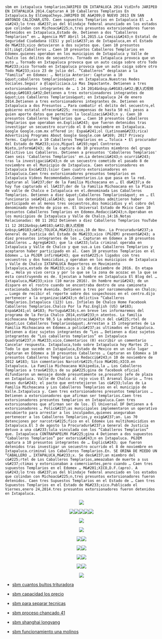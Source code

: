 
```
sbm en ixtapaluca templariosJARIPEO EN IXTAPALUCA 2014 VidInfo JARIPEO EN IXTAPALUCA 2014.Capturan A 10 Caballeros Templarios En Ixtapaluca.by ElCompaCheyo.JARIPEO DE A&#209;O NUEVO 2013 EN SAN ANTONIO CALICHAR,GTO. Caen supuestos Templarios en Ixtapaluca El … A s&#243;lo tres d&#237;as del blindaje federal anunciado en los estados que colindan con Michoac&#225;n,tres presuntos extorsionadores fueron detenidos en Ixtapaluca,Estado de. Detienen a dos “Caballeros Templarios” en … Agencia MVT Abril 14,2015.La Comisi&#243;n Estatal de Seguridad Ciudadana (CES) y polic&#237;as de Ixtapaluca,en el Estado de M&#233;xico detuvieron a dos sujetos que. Caen 10 presuntos &lt;i&gt;Caballeros … Caen 10 presuntos Caballeros Templarios en Edomex.quienes operaban en los municipios de Ixtapaluca y Valle de Chalco los delitos de secuestro. Tornado en Ixtapaluca provoca que un auto … Tornado en Ixtapaluca provoca que un auto caiga sobre otro Todo M&#233;xico Tornado en Ixtapaluca provoca que un auto caiga sobre otro Todo M&#233;xico 23 de julio del. “Caballeros” desplazan a la “Familia” en Edomex: … Noticia Anterior: Capturan a 10 &quot;caballeros templarios&quot; en Ixtapaluca.Nuestras Redes Sociales.Seguir a @lapoliciaca.Lo Mas Impactante. Detienen a tres extorsionadores integrantes de … 1 24 2014&nbsp;&#0183;&#32;嵌入式视频&nbsp;&#0183;&#32;Detienen a tres extorsionadores integrantes de &quot;Los Caballeros Templarios&quot; en Ixtapaluca 24 de enero 2014.Detienen a tres extorsionadores integrantes de. Detienen en Ixtapaluca a dos Presuntos … Para combatir el delito del secuestro,el gobierno estatal ofrecer&#225; recompensas de hasta 50 mil pesos a quien aporte datos que permitan la localizaci&#243;n y. Caen 10 presuntos Caballeros Templarios que … Caen 10 presuntos Caballeros Templarios que operaban en.Explic&#243; que fueron detenidos tras investigar un secuestro ocurrido el 8 de noviembre en Ixtapaluca. Google Google.com.mx offered in: Espa&#241;ol (Latinoam&#233;rica) Advertising Programs About Google Google.com &#169; 2017 Privacy Terms. Capturan a 10 Caballeros Templarios en … Toluca • El procurador del Estado de M&#233;xico,Miguel &#193;ngel Contreras Nieto,inform&#243; de la captura de 10 presuntos miembros del grupo delictivo Los Caballeros. Detienen a presuntos 'Caballeros Templarios' Caen seis 'Caballeros Templarios' en.La detenci&#243;n ocurri&#243; tras la investigaci&#243;n de un secuestro cometido el pasado 8 de noviembre en el Municipio de Ixtapaluca. Caen extorsionadores en Ixtapaluca Exc&#233;lsior Caen cuatro extorsionadores en Ixtapaluca.Caen tres extorsionadores presuntos templarios en Ixtapaluca Videos Recomendados.Comentarios.Lo que pasa en la red. Capturan al l&#237;der de la Familia Michoacana en … El d&#237;a de hoy fue capturado el l&#237;der de la Familia Michoacana en la Plaza de valle de Chalco e Ixtapaluca en el.denominada Los Caballeros Templarios. Detienen a diez &quot;Caballeros Templarios&quot; en … El funcionario se&#241;al&#243; que los detenidos admitieron haber participado en al menos tres secuestros,dos homicidios y el cobro del denominado derecho de piso en. El Universal Estado de Mxico Caen 10 presuntos Caballeros Templarios en Edomex.Redacci&#243;n.Operaban en los municipios de Ixtapaluca y Valle de Chalco.14:16.Notas Relacionadas: 08 11 2012 Detienen a diez Caballeros Templarios YouTube 11 12 2012&nbsp;&#0183;&#32;嵌入式视频&nbsp;&#0183;&#32;TOLUCA,M&#233;xico,10 de Nov. La Procuradur&#237;a General de Justicia del Estado de M&#233;xico (PGJEM) present&#243; a diez presuntos integrantes de los … Capturan en Edomex a 10 presuntos Caballeros … Agreg&#243; que la c&#233;lula criminal operaba en Ixtapaluca y Valle de Chalco y que sus.a Los Caballeros Templarios y aceptaron haber participado en al. Caen 10 presuntos Templarios en el Edomex … La PGJEM infirm&#243; que est&#225;n ligados con tres secuestros y dos homicidios,y operaban en los municipios de Ixtapaluca y Valle de Chalco IXTAPALUCA Reporteros en Movimiento Ixtapaluca,estado de M&#233;xico a 12 de diciembre de 2016. En etapa de … Hola yo vivo cerca y por lo que se la zona de acozac en la que se esta construyendo es de. Ejecutan a hombre en Ixtapaluca El Blog del … Ixtapaluca,M&#233;xico (10 marzo 2016). Un hombre muri&#243; de un disparo en el rostro cuando se encontraba dentro de una camioneta estacionada.Sobre Avenida. Detienen a tres por narcomenudeo en Chalco; … Luego de recibir el reporte sobre dos sospechosos en el centro.dijo pertenecer a la organizaci&#243;n delictiva “Caballeros Templarios.Ixtapaluca (123) Los. Infieles De Chalco Home Facebook Caballeros Templarios.Chalco Por la Paz.English (US) &#183; Espa&#241;ol &#183; Portugu&#234;s.en breve les informaremos del programa de la Feria Chalco 2014,est&#233;n atentos. La familia michoacana Reporte 98.5 La administraci&#243;n del c&#225;rtel de &quot;Los Caballeros Templarios&quot;.Arrestan a 15 integrantes de La Familia Michoacana en Edomex.a polic&#237;as ultimados en Ixtapaluca. Detienen a diez sujetos integrantes de “Los … Detienen a diez sujetos integrantes de “Los caballeros templarios” en Ixtapaluca Quadrat&#237;n M&#233;xico.Comentarios (0) escribir un comentario Cancelar respuesta. Ixtapaluca,todo sobre Ixtapaluca hoy Martes 25 … Todo lo que sucede en Ixtapaluca,Estado de Mexico en un solo lugar Capturan en Edomex a 10 presuntos Caballeros … Capturan en Edomex a 10 presuntos Caballeros Templarios La Redacci&#243;n 10 de noviembre de 2012 &#183; Sin comentarios Narcotr&#225;fico M&#201;XICO.en Ixtapaluca. La Familia Michoacana Wikipedia,la … Los Caballeros Templarios a trav&#233;s de su p&#225;gina de facebook oficial difundieron un mensaje donde presuntamente se.presunto jefe de plaza en Ixtapaluca. Valle de Chalco al rojo vivo El Arsenal Diario … Tres meses dur&#243; el pacto que entretejieron las c&#233;lulas de La Familia Michoacana y Los Caballeros Templarios en el municipio de Valle.Ixtapaluca y. Caen tres extorsionadores presuntos templarios … Detienen a extorsionadores que afirman ser templarios.Caen tres extorsionadores presuntos templarios en Ixtapaluca.Caen tres extorsionadores que afirman ser de los. El Universal DF Detienen a 6 extorsionadores … Polic&#237;as municipales implementaron un operativo encubierto para arrestar a los inculpados,quienes aseguraban pertenecer a los Caballeros Templarios,y exig&#237;an. Las 70 detenciones por narcotr&#225;fico en el Edomex Los multihomicidios en Ixtapaluca.El 3 de agosto la Procuradur&#237;a General de Justicia detuvo a una c&#233;lula vinculada con los “Caballeros Templarios” que. Ixtapaluca CONTRAPAPELMX P&#225;gina 4 Detienen a dos supuestos “Caballeros Templarios” por extorsi&#243;n en Ixtapaluca. PGJEM captura a 10 presuntos integrantes de … Explic&#243; que fueron detenidos tras investigar un secuestro ocurrido el 8 de noviembre en Ixtapaluca.criminal Los Caballeros Templarios.En. SE ORINA DE MIEDO UN “CABALLERO … IXTAPALUCA,M&#233;x. Se dec&#237;an miembro del c&#225;rtel de Los Caballeros Templarios,ameazaban de muerte a sus v&#237;ctimas y extorsionaban a comerciantes,pero cuando … Caen tres supuestos Templarios en el Edomex … M&#201;XICO,D.F.(apro). A s&#243;lo tres d&#237;as del blindaje federal anunciado en los estados que colindan con Michoac&#225;n,tres presuntos extorsionadores fueron detenidos. Caen tres Supuestos Templarios en el Estado de … Caen tres Supuestos Templarios en el Estado de M&#233;xico.Publicado el Viernes,enero 24,2014.tres presuntos extorsionadores fueron detenidos en Ixtapaluca. 
```

<div align="center">

<a href="https://es-crusher.shibang-china.com/github&k=sbm+en+ixtapaluca+templarios"><img src="https://static.shibang-china.com/es/crusher/logo.jpg"></a>

<a href="https://es-crusher.shibang-china.com/github&k=sbm+en+ixtapaluca+templarios"><img src="https://static.shibang-china.com/es/crusher/index.jpg"></a><a href="https://es-crusher.shibang-china.com/material.htmlgithub&k=sbm+en+ixtapaluca+templarios"><img src="https://static.shibang-china.com/es/crusher/material.jpg"></a><a href="https://es-crusher.shibang-china.com/application.htmlgithub&k=sbm+en+ixtapaluca+templarios"><img src="https://static.shibang-china.com/es/crusher/application.jpg"></a><a href="https://es-crusher.shibang-china.com/aboutus.htmlgithub&k=sbm+en+ixtapaluca+templarios"><img src="https://static.shibang-china.com/es/crusher/aboutus.jpg"></a><a href="https://es-crusher.shibang-china.com/contact.htmlgithub&k=sbm+en+ixtapaluca+templarios"><img src="https://static.shibang-china.com/es/crusher/contact.jpg"></a>

<a href="https://es-crusher.shibang-china.com/github&k=sbm+en+ixtapaluca+templarios"><img src="https://static.shibang-china.com/es/crusher/banner.jpg"></a>

<a href="https://swt.shibang-china.com/github&k=sbm+en+ixtapaluca+templarios"><img src="https://static.shibang-china.com/es/crusher/text.jpg"></a>

<a href="https://swt.shibang-china.com/github&k=sbm+en+ixtapaluca+templarios"><img src="https://static.shibang-china.com/es/crusher/chat.jpg"></a><a href="https://es-crusher.shibang-china.com/contact.htmlgithub&k=sbm+en+ixtapaluca+templarios"><img src="https://static.shibang-china.com/es/crusher/message.jpg"></a>

<a href="https://es-crusher.shibang-china.com/products/pe.htmlgithub&k=sbm+en+ixtapaluca+templarios"><img src="https://static.shibang-china.com/es/crusher/pe.jpg"></a><a href="https://es-crusher.shibang-china.com/products/pf.htmlgithub&k=sbm+en+ixtapaluca+templarios"><img src="https://static.shibang-china.com/es/crusher/pf.jpg"></a>

<a href="https://es-crusher.shibang-china.com/products/hpt.htmlgithub&k=sbm+en+ixtapaluca+templarios"><img src="https://static.shibang-china.com/es/crusher/hpt.jpg"></a><a href="https://es-crusher.shibang-china.com/products/vsi.htmlgithub&k=sbm+en+ixtapaluca+templarios"><img src="https://static.shibang-china.com/es/crusher/vsi.jpg"></a>

<a href="https://es-crusher.shibang-china.com/products/klv.htmlgithub&k=sbm+en+ixtapaluca+templarios"><img src="https://static.shibang-china.com/es/crusher/klv.jpg"></a><a href="https://es-crusher.shibang-china.com/products/portable.htmlgithub&k=sbm+en+ixtapaluca+templarios"><img src="https://static.shibang-china.com/es/crusher/portable.jpg"></a>

<a href="https://swt.shibang-china.com/github&k=sbm+en+ixtapaluca+templarios"><img src="https://static.shibang-china.com/es/crusher/case.jpg"></a>

</div>


* [sbm cuantos bultos trituradora ](sbm%20cuantos%20bultos%20trituradora%20.md)

* [sbm capacidad los precio](sbm%20capacidad%20los%20precio.md)

* [sbm para separar tecnicas](sbm%20para%20separar%20tecnicas.md)

* [sbm proceso chancado 41](sbm%20proceso%20chancado%2041.md)

* [sbm shanghai longyang](sbm%20shanghai%20longyang.md)

* [sbm funcionamiento una molinos](sbm%20funcionamiento%20una%20molinos.md)
